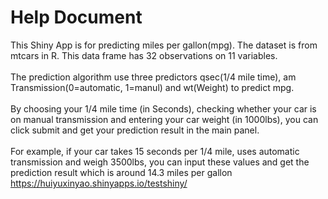 # Help Document

This Shiny App is for predicting miles per gallon(mpg).
The dataset is from mtcars in R. This data frame has 32 observations on 11 variables.
<br><br>
The prediction algorithm use three predictors qsec(1/4 mile time), am Transmission(0=automatic, 1=manul) and wt(Weight) to predict mpg.
<br><br>
By choosing your 1/4 mile time (in Seconds), checking whether your car is on manual transmission and entering your car weight (in 1000lbs), you can click submit and get your prediction result in the main panel.
<br><br>
For example, if your car takes 15 seconds per 1/4 mile, uses automatic transmission and weigh 3500lbs, you can input these values and get the prediction result which is around 14.3 miles per gallon
<br>
https://huiyuxinyao.shinyapps.io/testshiny/
 
